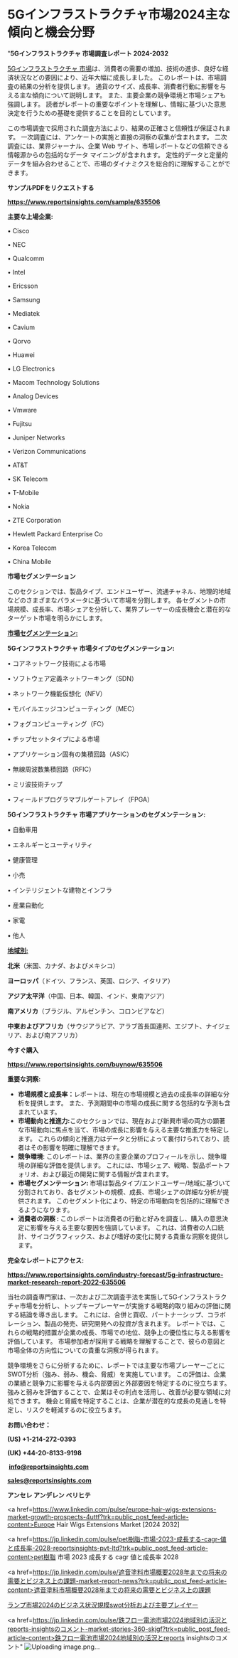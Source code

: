 # 5Gインフラストラクチャ市場2024主な傾向と機会分野

"<strong>5Gインフラストラクチャ 市場調査レポート 2024-2032</strong>

<a href=https://www.reportsinsights.com/sample/635506>5Gインフラストラクチャ 市場</a>は、消費者の需要の増加、技術の進歩、良好な経済状況などの要因により、近年大幅に成長しました。 このレポートは、市場調査の結果の分析を提供します。 通貨のサイズ、成長率、消費者行動に影響を与える主な傾向について説明します。 また、主要企業の競争環境と市場シェアも強調します。 読者がレポートの重要なポイントを理解し、情報に基づいた意思決定を行うための基礎を提供することを目的としています。

この市場調査で採用された調査方法により、結果の正確さと信頼性が保証されます。 一次調査には、アンケートの実施と直接の洞察の収集が含まれます。 二次調査には、業界ジャーナル、企業 Web サイト、市場レポートなどの信頼できる情報源からの包括的なデータ マイニングが含まれます。 定性的データと定量的データを組み合わせることで、市場のダイナミクスを総合的に理解することができます。

<strong><b>サンプルPDFをリクエストする</b></strong>

<a href=https://www.reportsinsights.com/sample/635506><strong><u>https://www.reportsinsights.com/sample/635506</u></strong></a>

<strong>主要な上場企業:</strong>

• Cisco

• NEC

• Qualcomm

• Intel

• Ericsson

• Samsung

• Mediatek

• Cavium

• Qorvo

• Huawei

• LG Electronics

• Macom Technology Solutions

• Analog Devices

• Vmware

• Fujitsu

• Juniper Networks

• Verizon Communications

• AT&T

• SK Telecom

• T-Mobile

• Nokia

• ZTE Corporation

• Hewlett Packard Enterprise Co

• Korea Telecom

• China Mobile

<strong>市場セグメンテーション</strong>

このセクションでは、製品タイプ、エンドユーザー、流通チャネル、地理的地域などのさまざまなパラメータに基づいて市場を分割します。 各セグメントの市場規模、成長率、市場シェアを分析して、業界プレーヤーの成長機会と潜在的なターゲット市場を明らかにします。

<strong><u>市場セグメンテーション</u></strong><strong><u>:</u></strong>

<strong>5Gインフラストラクチャ 市場タイプのセグメンテーション:</strong>

• コアネットワーク技術による市場

• ソフトウェア定義ネットワーキング（SDN）

• ネットワーク機能仮想化（NFV）

• モバイルエッジコンピューティング（MEC）

• フォグコンピューティング（FC）

• チップセットタイプによる市場

• アプリケーション固有の集積回路（ASIC）

• 無線周波数集積回路（RFIC）

• ミリ波技術チップ

• フィールドプログラマブルゲートアレイ（FPGA）

<strong>5Gインフラストラクチャ 市場アプリケーションのセグメンテーション:</strong>

• 自動車用

• エネルギーとユーティリティ

• 健康管理

• 小売

• インテリジェントな建物とインフラ

• 産業自動化

• 家電

• 他人

<strong><u>地域別</u></strong><strong><u>:</u></strong>

<strong>北米</strong>（米国、カナダ、およびメキシコ）

<strong>ヨーロッパ</strong>（ドイツ、フランス、英国、ロシア、イタリア）

<strong>アジア太平洋</strong>（中国、日本、韓国、インド、東南アジア）

<strong>南アメリカ</strong>（ブラジル、アルゼンチン、コロンビアなど）

<strong>中東およびアフリカ</strong>（サウジアラビア、アラブ首長国連邦、エジプト、ナイジェリア、および南アフリカ）

<strong>今すぐ購入</strong>

<a href=https://www.reportsinsights.com/buynow/635506><strong><u>https://www.reportsinsights.com/buynow/635506</u></strong></a>

<strong>重要な洞察:</strong>
<ul>
  <li><strong>市場規模と成長率：</strong>レポートは、現在の市場規模と過去の成長率の詳細な分析を提供します。 また、予測期間中の市場の成長に関する包括的な予測も含まれています。</li>
  <li><strong>市場動向と推進力:</strong>このセクションでは、現在および新興市場の両方の顕著な市場動向に焦点を当て、市場の成長に影響を与える主要な推進力を特定します。 これらの傾向と推進力はデータと分析によって裏付けられており、読者はその影響を明確に理解できます。</li>
  <li><strong>競争環境</strong>: このレポートは、業界の主要企業のプロフィールを示し、競争環境の詳細な評価を提供します。 これには、市場シェア、戦略、製品ポートフォリオ、および最近の開発に関する情報が含まれます。</li>
  <li><strong>市場セグメンテーション: </strong>市場は製品タイプ/エンドユーザー/地域に基づいて分割されており、各セグメントの規模、成長、市場シェアの詳細な分析が提供されます。 このセグメント化により、特定の市場動向を包括的に理解できるようになります。</li>
  <li><strong>消費者の洞察 : </strong>このレポートは消費者の行動と好みを調査し、購入の意思決定に影響を与える主要な要因を強調しています。 これは、消費者の人口統計、サイコグラフィックス、および嗜好の変化に関する貴重な洞察を提供します。</li>
</ul>
<strong>完全なレポートにアクセス:</strong>

<a href=https://www.reportsinsights.com/industry-forecast/5g-infrastructure-market-research-report-2022-635506><strong><u><b>https://www.reportsinsights.com/industry-forecast/5g-infrastructure-market-research-report-2022-635506</b></u></strong></a>

当社の調査専門家は、一次および二次調査手法を実施して5Gインフラストラクチャ市場を分析し、トップキープレーヤーが実施する戦略的取り組みの評価に関する結論を導き出します。 これには、合併と買収、パートナーシップ、コラボレーション、製品の発売、研究開発への投資が含まれます。 レポートでは、これらの戦略的措置が企業の成長、市場での地位、競争上の優位性に与える影響を評価しています。 市場参加者が採用する戦略を理解することで、彼らの意図と市場全体の方向性についての貴重な洞察が得られます。

競争環境をさらに分析するために、レポートでは主要な市場プレーヤーごとにSWOT分析（強み、弱み、機会、脅威）を実施しています。 この評価は、企業の業績と競争力に影響を与える内部要因と外部要因を特定するのに役立ちます。 強みと弱みを評価することで、企業はその利点を活用し、改善が必要な領域に対処できます。 機会と脅威を特定することは、企業が潜在的な成長の見通しを特定し、リスクを軽減するのに役立ちます。

<strong>お問い合わせ：</strong>

<strong>(US) +1-214-272-0393</strong>

<strong>(UK) +44-20-8133-9198</strong>

<strong> </strong><a href=info@reportsinsights.com><strong><u>info@reportsinsights.com</u></strong></a>

<a href=sales@reportsinsights.com><strong><u>sales@reportsinsights.com</u></strong></a>

<strong>アンセレ アンデレン ベリヒテ</strong>

<a href=https://www.linkedin.com/pulse/europe-hair-wigs-extensions-market-growth-prospects-4uttf?trk=public_post_feed-article-content>Europe Hair Wigs Extensions Market [2024 2032]</a>

<a href=https://jp.linkedin.com/pulse/pet樹脂-市場-2023-成長する-cagr-値と成長率-2028-reportsinsights-pvt-ltd?trk=public_post_feed-article-content>pet樹脂 市場 2023 成長する cagr 値と成長率 2028</a>

<a href=https://jp.linkedin.com/pulse/遮音塗料市場概要2028年までの将来の需要とビジネス上の課題-market-report-news?trk=public_post_feed-article-content>遮音塗料市場概要2028年までの将来の需要とビジネス上の課題</a>

<a href=https://www.linkedin.com/pulse/ランプ市場2024のビジネス状況規模swot分析および主要プレイヤー-healthscope-news-245/>ランプ市場2024のビジネス状況規模swot分析および主要プレイヤー</a>

<a href=https://jp.linkedin.com/pulse/鉄フロー電池市場2024地域別の活況とreports-insightsのコメント-market-stories-360-skjgf?trk=public_post_feed-article-content>鉄フロー電池市場2024地域別の活況とreports insightsのコメント</a>"
![Uploading image.png…]()
